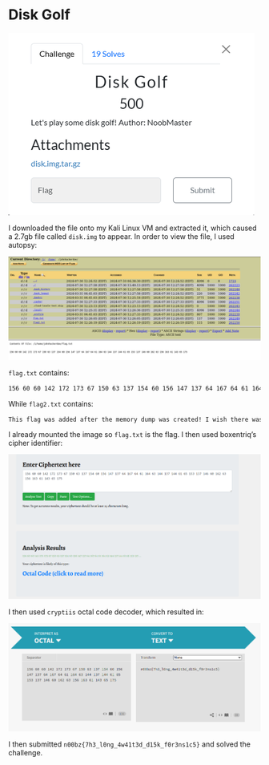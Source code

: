 # Disk Golf

![](../images/disk-golf-part-1.png)

I downloaded the file onto my Kali Linux VM and extracted it, which caused a 2.7gb file called `disk.img` to appear. In order to view the file, I used autopsy:

![](../images/disk-golf-part-2.png)

`flag.txt` contains:
```txt
156 60 60 142 172 173 67 150 63 137 154 60 156 147 137 64 167 64 61 164 63 144 137 144 61 65 153 137 146 60 162 63 156 163 61 143 65 175
```

While `flag2.txt` contains:
```txt
This flag was added after the memory dump was created! I wish there was a way to access the current file system ;)
```
I already mounted the image so `flag.txt` is the flag. I then used boxentriq’s cipher identifier:

![](../images/disk-golf-part-3.png)

 I then used `cryptiis` octal code decoder, which resulted in:

 ![](../images/disk-golf-part-4.png)

 I then submitted `n00bz{7h3_l0ng_4w41t3d_d15k_f0r3ns1c5}` and solved the challenge.

